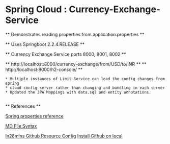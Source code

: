 # Spring Cloud : Currency-Exchange-Service
 
** Demonstrates reading properties from application.properties **

** Uses Springboot 2.2.4.RELEASE **

** Currency Exchange Service ports 8000, 8001, 8002 **

**  http://localhost:8000/currency-exchange/from/USD/to/INR **
**  http://localhost:8000/h2-console/ **  

```
* Multiple instances of Limit Service can load the config changes from spring
* cloud config server rather than changing and bundling in each server
* Updated the JPA Mappings with data.sql and entity annotations. 


```


** References **

[Spring properties reference](https://docs.spring.io/spring-boot/docs/current/reference/html/common-application-properties.html)

[MD File Syntax](https://confluence.atlassian.com/bitbucketserver/markdown-syntax-guide-776639995.html)

[In28mins Github Resource Config](https://github.com/in28minutes/spring-microservices/tree/master/03.microservices)
[Install Github on local](https://git-scm.com/)
